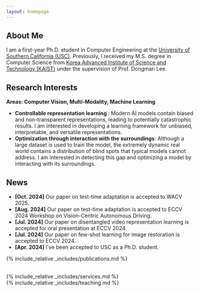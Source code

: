 ```yaml
---
layout: homepage
---
```


## About Me

I am a first-year Ph.D. student in Computer Engineering at the <a href="https://www.usc.edu/">University of Southern California (USC)</a>. Previously, I received my M.S. degree in Computer Science from <a href="https://www.kaist.ac.kr/en/">Korea Advanced Institute of Science and Technology (KAIST)</a> under the supervision of Prof. Dongman Lee.
<!-- I'm an M.S. candidate at School of Computing, <a href="https://www.kaist.ac.kr/en/">Korea Advanced Institute of Science and Technology (KAIST)</a>, advised by <a href="http://cds.kaist.ac.kr/cdsn/?p=29">Prof. Dongman Lee</a>.  -->
<!-- Previously, I was advised by <a href="https://apl.hongik.ac.kr/professor">Prof. Young Yoon</a> in the Department of Computer Engineering, <a href="https://en.hongik.ac.kr/index.do">Hongik University</a>.  -->

## Research Interests

<!-- - **Computer Vision:** image/video understanding, general purpose vision model
- **Machine Learning:** meta-learning, transfer learning, representation learning -->
**Areas: Computer Vision, Multi-Modality, Machine Learning**

- <strong>Controllable representation learning </strong>: Modern AI models contain biased and non-transparent representations, leading to potentially catastrophic results. I am interested in developing a learning framework for unbiased, interpretable, and versatile representations.
- <strong>Optimization through interaction with the surroundings</strong>: Although a large dataset is used to train the model, the extremely dynamic real world contains a distribution of blind spots that typical models cannot address. I am interested in detecting this gap and optimizing a model by interacting with its surroundings.

## News

- **[Oct. 2024]** Our paper on test-time adaptation is accepted to WACV 2025.
- **[Aug. 2024]** Our paper on test-time adaptation is accepted to ECCV 2024 Workshop on Vision-Centric Autonomous Driving.
- **[Jul. 2024]** Our paper on disentangled video representation learning is accepted for oral presentation at ECCV 2024.
- **[Jul. 2024]** Our paper on few-shot learning for image restoration is accepted to ECCV 2024.
- **[Apr. 2024]** I've been accepted to USC as a Ph.D. student.
<!-- - **[Dec. 2023]** Served as a reviewer for CVPR 2024. -->
<!-- - **[Feb. 2024]** Graduated from KAIST as an M.S. student. -->
<!-- - **[Oct. 2022]** Our paper on video super-resolution is accepted to WACV 2023. -->
<!-- - **[Mar. 2022]** Joined CDSN Lab at KAIST as a M.S. student! -->

{% include_relative _includes/publications.md %}

<!-- <br>
<br> -->
<!-- {% include_relative _includes/preprints.md %} -->

<!-- {% include_relative _includes/projects.md %} -->
<br>
{% include_relative _includes/services.md %}
<br>
{% include_relative _includes/teaching.md %}
